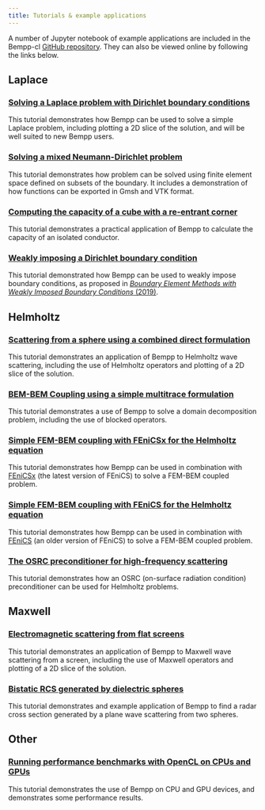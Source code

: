 ```yaml
---
title: Tutorials & example applications
---
```


A number of Jupyter notebook of example applications are included in the Bempp-cl [GitHub repository](https://github.com/bempp/bempp-cl/tree/main/notebooks).
They can also be viewed online by following the links below.

## Laplace
### [Solving a Laplace problem with Dirichlet boundary conditions](https://nbviewer.jupyter.org/github/bempp/bempp-cl/blob/main/notebooks/laplace/laplace_interior_dirichlet.ipynb)
This tutorial demonstrates how Bempp can be used to solve a simple Laplace problem,
including plotting a 2D slice of the solution, and will be well suited to new Bempp users.

### [Solving a mixed Neumann-Dirichlet problem](https://nbviewer.jupyter.org/github/bempp/bempp-cl/blob/main/notebooks/laplace/mixed_neumann_dirichlet.ipynb)
This tutorial demonstrates how problem can be solved using finite element space defined on subsets of the boundary.
It includes a demonstration of how functions can be exported in Gmsh and VTK format. 

### [Computing the capacity of a cube with a re-entrant corner](https://nbviewer.jupyter.org/github/bempp/bempp-cl/blob/main/notebooks/laplace/reentrant_cube_capacity.ipynb)
This tutorial demonstrates a practical application of Bempp to calculate the capacity of an isolated conductor.

### [Weakly imposing a Dirichlet boundary condition](https://nbviewer.jupyter.org/github/bempp/bempp-cl/blob/main/notebooks/laplace/dirichlet_weak_imposition.ipynb)
This tutorial demonstrated how Bempp can be used to weakly impose boundary conditions, as proposed in
[<em>Boundary Element Methods with Weakly Imposed Boundary Conditions</em> (2019)](../publications.md#Betcke2019).

## Helmholtz
### [Scattering from a sphere using a combined direct formulation](https://nbviewer.jupyter.org/github/bempp/bempp-cl/blob/main/notebooks/helmholtz/helmholtz_combined_exterior.ipynb)
This tutorial demonstrates an application of Bempp to Helmholtz wave scattering, including the use
of Helmholtz operators and plotting of a 2D slice of the solution.

### [BEM-BEM Coupling using a simple multitrace formulation](https://nbviewer.jupyter.org/github/bempp/bempp-cl/blob/main/notebooks/helmholtz/bem_bem_multitrace_coupling.ipynb)
This tutorial demonstrates a use of Bempp to solve a domain decomposition problem, including the use
of blocked operators.

### [Simple FEM-BEM coupling with FEniCSx for the Helmholtz equation](https://nbviewer.jupyter.org/github/bempp/bempp-cl/blob/main/notebooks/helmholtz/simple_helmholtz_fem_bem_coupling_dolfinx.ipynb)
This tutorial demonstrates how Bempp can be used in combination with [FEniCSx](https://fenicsproject.org/)
(the latest version of FEniCS) to solve a FEM-BEM coupled problem.

### [Simple FEM-BEM coupling with FEniCS for the Helmholtz equation](https://nbviewer.jupyter.org/github/bempp/bempp-cl/blob/main/notebooks/helmholtz/simple_helmholtz_fem_bem_coupling_dolfin.ipynb)
This tutorial demonstrates how Bempp can be used in combination with [FEniCS](https://fenicsproject.org/)
(an older version of FEniCS) to solve a FEM-BEM coupled problem.

### [The OSRC preconditioner for high-frequency scattering](https://nbviewer.jupyter.org/github/bempp/bempp-cl/blob/main/notebooks/helmholtz/osrc_burton_miller.ipynb)
This tutorial demonstrates how an OSRC (on-surface radiation condition) preconditioner can be used for Helmholtz problems.

## Maxwell
### [Electromagnetic scattering from flat screens](https://nbviewer.jupyter.org/github/bempp/bempp-cl/blob/main/notebooks/maxwell/maxwell_screen.ipynb)
This tutorial demonstrates an application of Bempp to Maxwell wave scattering from a screen,
including the use of Maxwell operators and plotting of a 2D slice of the solution.

### [Bistatic RCS generated by dielectric spheres](https://nbviewer.jupyter.org/github/bempp/bempp-cl/blob/main/notebooks/maxwell/maxwell_dielectric.ipynb)
This tutorial demonstrates and example application of Bempp to find a radar cross section generated by a
plane wave scattering from two spheres.

## Other
### [Running performance benchmarks with OpenCL on CPUs and GPUs](https://nbviewer.jupyter.org/github/bempp/bempp-cl/blob/main/notebooks/other/opencl_benchmark.ipynb)
This tutorial demonstrates the use of Bempp on CPU and GPU devices, and demonstrates some performance results.
